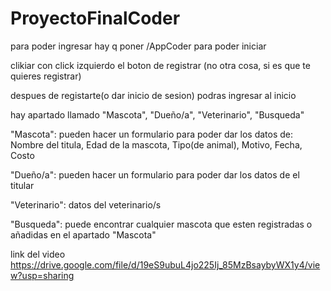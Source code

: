 # ProyectoFinalCoder

para poder ingresar hay q poner /AppCoder para poder iniciar

clikiar con click izquierdo el boton de registrar (no otra cosa, si es que te quieres registrar)

despues de registarte(o dar inicio de sesion) podras ingresar al inicio

hay apartado llamado "Mascota", "Dueño/a", "Veterinario", "Busqueda"

"Mascota": pueden hacer un formulario para poder dar los datos de: Nombre del titula, Edad de la mascota, Tipo(de animal), Motivo, Fecha, Costo

"Dueño/a": pueden hacer un formulario para poder dar los datos de el titular 

"Veterinario": datos del veterinario/s

"Busqueda": puede encontrar cualquier mascota que esten registradas o añadidas en el apartado "Mascota"

link del video
https://drive.google.com/file/d/19eS9ubuL4jo225Ij_85MzBsaybyWX1y4/view?usp=sharing

